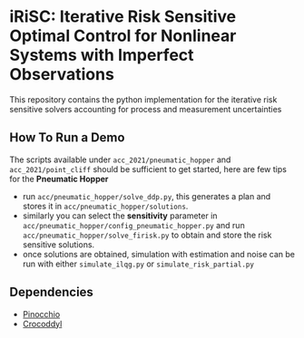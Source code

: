 # iRiSC: Iterative Risk Sensitive Optimal Control for Nonlinear Systems with Imperfect Observations

This repository contains the python implementation for the iterative risk sensitive solvers accounting for process and measurement uncertainties

## How To Run a Demo

The scripts available under `acc_2021/pneumatic_hopper` and `acc_2021/point_cliff` should be sufficient to get started, here are few tips for the **Pneumatic Hopper**

- run `acc/pneumatic_hopper/solve_ddp.py`, this generates a plan and stores it in `acc/pneumatic_hopper/solutions`. 
- similarly you can select the **sensitivity** parameter in  `acc/pneumatic_hopper/config_pneumatic_hopper.py` and run `acc/pneumatic_hopper/solve_firisk.py` to obtain and store the risk sensitive solutions. 
- once solutions are obtained, simulation with estimation and noise can be run with either `simulate_ilqg.py` or `simulate_risk_partial.py`  



## Dependencies

- [Pinocchio](https://github.com/stack-of-tasks/pinocchio)
- [Crocoddyl](https://github.com/loco-3d/crocoddyl)






